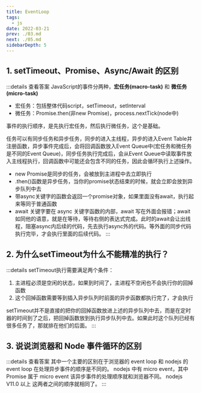 ```yaml
---
title: EventLoop
tags: 
  - js
date: 2022-03-21
prev: ./03.md
next: ./05.md
sidebarDepth: 5
---
```


## 1. setTimeout、Promise、Async/Await 的区别

:::details 查看答案
JavaScript的事件分两种，**宏任务(macro-task)** 和 **微任务(micro-task)**

- 宏任务：包括整体代码script，setTimeout，setInterval
- 微任务：Promise.then(非new Promise)，process.nextTick(node中)

事件的执行顺序，是先执行宏任务，然后执行微任务，这个是基础。

任务可以有同步任务和异步任务，同步的进入主线程，异步的进入Event Table并注册函数，异步事件完成后，会将回调函数放入Event Queue中(宏任务和微任务是不同的Event Queue)，同步任务执行完成后，会从Event Queue中读取事件放入主线程执行，回调函数中可能还会包含不同的任务，因此会循环执行上述操作。

- new Promise是同步的任务，会被放到主进程中去立即执行
- .then()函数是异步任务，当你的promise状态结束的时候，就会立即会放到异步队列中去
- 带async关键字的函数会返回一个promise对象，如果里面没有await，执行起来等同于普通函数
- await 关键字要在 async 关键字函数的内部，await 写在外面会报错；await如同他的语意，就是在等待，等待右侧的表达式完成。此时的await会让出线程，阻塞async内后续的代码，先去执行async外的代码。等外面的同步代码执行完毕，才会执行里面的后续代码。
:::

## 2. 为什么setTimeout为什么不能精准的执行？

:::details
setTimeout执行需要满足两个条件：
1. 主进程必须是空闲的状态，如果到时间了，主进程不空闲也不会执行你的回掉函数 
2. 这个回掉函数需要等到插入异步队列时前面的异步函数都执行完了，才会执行 

setTimeout并不是直接的把你的回掉函数放进上述的异步队列中去，而是在定时器的时间到了之后，把回掉函数放到执行异步队列中去。如果此时这个队列已经有很多任务了，那就排在他们的后面。
:::

## 3. 说说浏览器和 Node 事件循环的区别

:::details 查看答案
其中一个主要的区别在于浏览器的 event loop 和 nodejs 的 event loop 在处理异步事件的顺序是不同的。
nodejs 中有 micro event，其中 Promise 属于 micro event 该异步事件的处理顺序就和浏览器不同。
nodejs V11.0 以上 这两者之间的顺序就相同了。
:::

